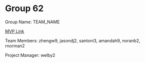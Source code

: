 # Group 62
Group Name: TEAM_NAME

[MVP Link](https://docs.google.com/document/d/13r4mOIZvwTtRg8y7L-SktbCBOztP8y9mwaIBZjvbkP8/edit?usp=sharing)

Team Members: zhengw9, jasondj2, santoni3, amandah9, noranb2, rnorman2

Project Manager: welby2
